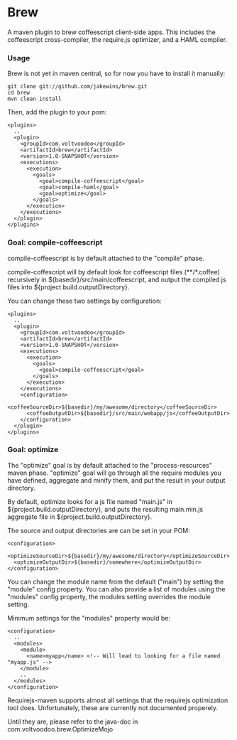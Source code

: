 # Brew

A maven plugin to brew coffeescript client-side apps. This includes 
the coffeescript cross-compiler, the require.js optimizer, and a 
HAML compiler.

### Usage

Brew is not yet in maven central, so for now you have to install
it manually:

    git clone git://github.com/jakewins/brew.git
    cd brew
    mvn clean install

Then, add the plugin to your pom:

    <plugins> 
      ..
      <plugin>
        <groupId>com.voltvoodoo</groupId>
        <artifactId>brew</artifactId>
        <version>1.0-SNAPSHOT</version>
        <executions>
          <execution>
            <goals>
              <goal>compile-coffeescript</goal>
              <goal>compile-haml</goal>
              <goal>optimize</goal>
            </goals>
          </execution>
        </executions>
      </plugin>
    </plugins>

### Goal: compile-coffeescript

compile-coffeescript is by default attached to the "compile" phase.

compile-coffescript will by default look for coffeescript files (**/*.coffee) 
recursively in ${basedir}/src/main/coffeescript, and output the compiled js files 
into ${project.build.outputDirectory}.

You can change these two settings by configuration:
  
    <plugins> 
      ..
      <plugin>
        <groupId>com.voltvoodoo</groupId>
        <artifactId>brew</artifactId>
        <version>1.0-SNAPSHOT</version>
        <executions>
          <execution>
            <goals>
              <goal>compile-coffeescript</goal>
            </goals>
          </execution>
        </executions>
        <configuration>
          <coffeeSourceDir>${basedir}/my/awesome/directory</coffeeSourceDir>
          <coffeeOutputDir>${basedir}/src/main/webapp/js</coffeeOutputDir>
        </configuration>
      </plugin>
    </plugins>
    
### Goal: optimize

The "optimize" goal is by default attached to the
"process-resources" maven phase. "optimize" goal will go through
all the require modules you have defined, aggregate and minify them,
and put the result in your output directory.

By default, optimize looks for a js file named "main.js" in 
${project.build.outputDirectory}, and puts the resulting main.min.js aggregate
file in ${project.build.outputDirectory}.

The source and output directories are can be set in your POM:

    <configuration>
      <optimizeSourceDir>${basedir}/my/awesome/directory</optimizeSourceDir>
      <optimizeOutputDir>${basedir}/somewhere</optimizeOutputDir>
    </configuration>

You can change the module name from the default ("main") by setting the
"module" config property. You can also provide a list of modules using the
"modules" config property, the modules setting overrides the module setting.

Minimum settings for the "modules" property would be:

    <configuration>
      ..
      <modules>
        <module>
          <name>myapp</name> <!-- Will lead to looking for a file named "myapp.js" -->
        </module>
        ..
      </modules>
    </configuration>

Requirejs-maven supports almost all settings that the requirejs optimization
tool does. Unfortunately, these are currently not documented properely.

Until they are, please refer to the java-doc in com.voltvoodoo.brew.OptimizeMojo